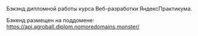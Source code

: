 Бэкэнд дипломной работы курса Веб-разработки ЯндексПрактикума.

Бэкенд размещен на поддомене: https://api.agroball.diplom.nomoredomains.monster/
